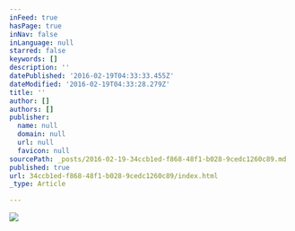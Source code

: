 ```yaml
---
inFeed: true
hasPage: true
inNav: false
inLanguage: null
starred: false
keywords: []
description: ''
datePublished: '2016-02-19T04:33:33.455Z'
dateModified: '2016-02-19T04:33:28.279Z'
title: ''
author: []
authors: []
publisher:
  name: null
  domain: null
  url: null
  favicon: null
sourcePath: _posts/2016-02-19-34ccb1ed-f868-48f1-b028-9cedc1260c89.md
published: true
url: 34ccb1ed-f868-48f1-b028-9cedc1260c89/index.html
_type: Article

---
```

![](https://the-grid-user-content.s3-us-west-2.amazonaws.com/be0a5839-359a-4a82-aff7-445354e860ae.jpg)